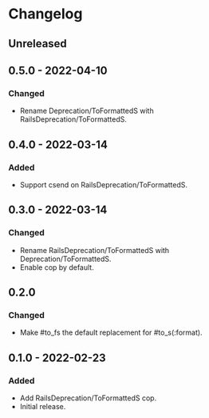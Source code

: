 # Changelog

## Unreleased

## 0.5.0 - 2022-04-10

### Changed

- Rename Deprecation/ToFormattedS with RailsDeprecation/ToFormattedS.

## 0.4.0 - 2022-03-14

### Added

- Support csend on RailsDeprecation/ToFormattedS.

## 0.3.0 - 2022-03-14

### Changed

- Rename RailsDeprecation/ToFormattedS with Deprecation/ToFormattedS.
- Enable cop by default.

## 0.2.0

### Changed

- Make #to_fs the default replacement for #to_s(:format).

## 0.1.0 - 2022-02-23

### Added

- Add RailsDeprecation/ToFormattedS cop.
- Initial release.
